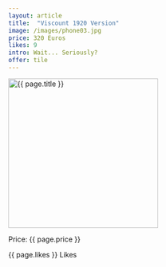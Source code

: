 ```yaml
---
layout: article
title:  "Viscount 1920 Version"
image: /images/phone03.jpg
price: 320 Euros
likes: 9
intro: Wait... Seriously?
offer: tile
---
```


<img src="{{ site.baseurl}}{{ page.image }}" alt="{{ page.title }}" height="300" width="300">
<p class="price">Price: {{ page.price }}</p>
<span class="fui-heart"> {{ page.likes }} Likes</span>
